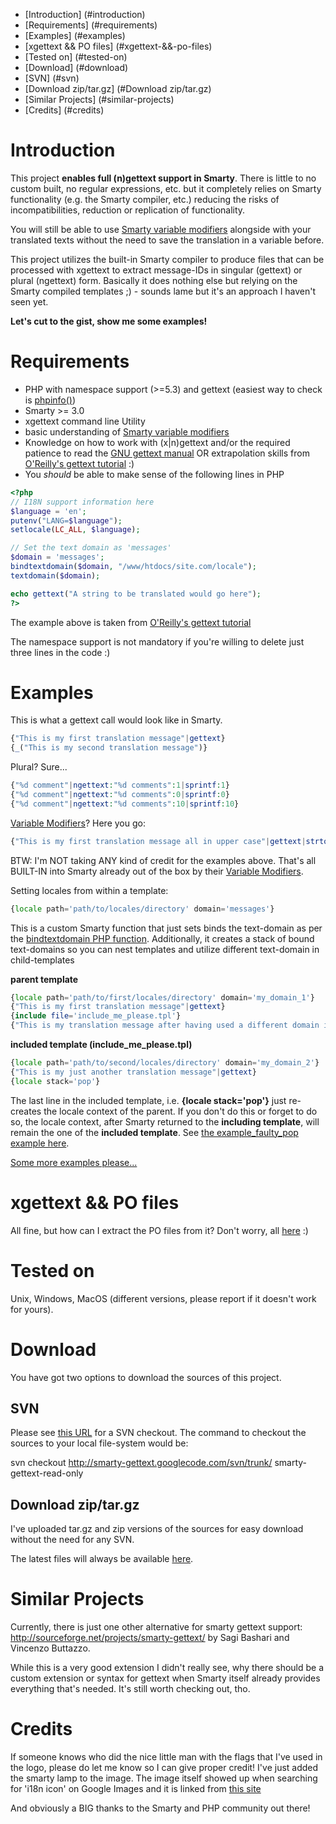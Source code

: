 * [Introduction] (#introduction)
* [Requirements] (#requirements)
* [Examples] (#examples)
* [xgettext && PO files] (#xgettext-&&-po-files)
* [Tested on] (#tested-on)
* [Download] (#download)
* [SVN] (#svn)
* [Download zip/tar.gz] (#Download zip/tar.gz)
* [Similar Projects] (#similar-projects)
* [Credits] (#credits)

# Introduction

This project **enables full (n)gettext support in Smarty**. There is little to no custom built, no regular expressions, etc. but it completely relies on Smarty functionality (e.g. the Smarty compiler, etc.) reducing the risks of incompatibilities, reduction or replication of functionality.

You will still be able to use [Smarty variable modifiers](http://www.smarty.net/docs/en/language.modifiers.tpl) alongside with your translated texts without the need to save the translation in a variable before.

This project utilizes the built-in Smarty compiler to produce files that can be processed with xgettext to extract message-IDs in singular (gettext) or plural (ngettext) form. Basically it does nothing else but relying on the Smarty compiled templates ;) - sounds lame but it's an approach I haven't seen yet.

**Let's cut to the gist, show me some examples!**

# Requirements

* PHP with namespace support (>=5.3) and gettext (easiest way to check is [phpinfo()](http://php.net/manual/en/function.phpinfo.php))
* Smarty >= 3.0
* xgettext command line Utility
* basic understanding of [Smarty variable modifiers](http://www.smarty.net/docs/en/language.modifiers.tpl)
* Knowledge on how to work with (x|n)gettext and/or the required patience to read the [GNU gettext manual](http://www.gnu.org/software/gettext/manual/gettext.html) OR extrapolation skills from [O'Reilly's gettext tutorial](http://onlamp.com/pub/a/php/2002/06/13/php.html) :)
* You *should* be able to make sense of the following lines in PHP

```php
<?php
// I18N support information here
$language = 'en';
putenv("LANG=$language"); 
setlocale(LC_ALL, $language);

// Set the text domain as 'messages'
$domain = 'messages';
bindtextdomain($domain, "/www/htdocs/site.com/locale"); 
textdomain($domain);

echo gettext("A string to be translated would go here");
?>
```

The example above is taken from [O'Reilly's gettext tutorial](http://onlamp.com/pub/a/php/2002/06/13/php.html)

The namespace support is not mandatory if you're willing to delete just three lines in the code :)

# Examples

This is what a gettext call would look like in Smarty.

```php
{"This is my first translation message"|gettext}
{_("This is my second translation message")}
```

Plural? Sure...

```php
{"%d comment"|ngettext:"%d comments":1|sprintf:1}
{"%d comment"|ngettext:"%d comments":0|sprintf:0}
{"%d comment"|ngettext:"%d comments":10|sprintf:10}
```

[Variable Modifiers](http://www.smarty.net/docs/en/language.modifiers.tpl)? Here you go:

```php
{"This is my first translation message all in upper case"|gettext|strtoupper}
```

BTW: I'm NOT taking ANY kind of credit for the examples above. That's all BUILT-IN into Smarty already out of the box by their [Variable Modifiers](http://www.smarty.net/docs/en/language.modifiers.tpl).

Setting locales from within a template:

```php
{locale path='path/to/locales/directory' domain='messages'}
```
This is a custom Smarty function that just sets binds the text-domain as per the [bindtextdomain PHP function](http://php.net/manual/en/function.bindtextdomain.php). Additionally, it creates a stack of bound text-domains so you can nest templates and utilize different text-domain in child-templates

**parent template**

```php
{locale path='path/to/first/locales/directory' domain='my_domain_1'}
{"This is my first translation message"|gettext}
{include file='include_me_please.tpl'}
{"This is my translation message after having used a different domain in the included template"|gettext}
```

**included template (include_me_please.tpl)**

```php
{locale path='path/to/second/locales/directory' domain='my_domain_2'}
{"This is my just another translation message"|gettext}
{locale stack='pop'}
```

The last line in the included template, i.e. **{locale stack='pop'}** just re-creates the locale context of the parent. If you don't do this or forget to do so, the locale context, after Smarty returned to the **including template**, will remain the one of the **included template**. See [the example_faulty_pop example here](https://code.google.com/p/smarty-gettext/wiki/SmartyTemplateExamples#example_faulty_pop.php).


[Some more examples please...](http://code.google.com/p/smarty-gettext/wiki/SmartyTemplateExamples)

# xgettext && PO files
All fine, but how can I extract the PO files from it? Don't worry, all [here](https://code.google.com/p/smarty-gettext/wiki/ExtractingPOFiles) :)

# Tested on
Unix, Windows, MacOS (different versions, please report if it doesn't work for yours).

# Download
You have got two options to download the sources of this project.

## SVN
Please see [this URL](http://code.google.com/p/smarty-gettext/source/checkout) for a SVN checkout. The command to checkout the sources to your local file-system would be:

svn checkout http://smarty-gettext.googlecode.com/svn/trunk/ smarty-gettext-read-only 

## Download zip/tar.gz
I've uploaded tar.gz and zip versions of the sources for easy download without the need for any SVN.

The latest files will always be available [here](http://code.google.com/p/smarty-gettext/downloads/list).

# Similar Projects
Currently, there is just one other alternative for smarty gettext support: http://sourceforge.net/projects/smarty-gettext/ by Sagi Bashari and Vincenzo Buttazzo.

While this is a very good extension I didn't really see, why there should be a custom extension or syntax for gettext when Smarty itself already provides everything that's needed. It's still worth checking out, tho.

# Credits
If someone knows who did the nice little man with the flags that I've used in the logo, please do let me know so I can give proper credit! I've just added the smarty lamp to the image. The image itself showed up when searching for 'i18n icon' on Google Images and it is linked from [this site](http://nuget.org/packages?q=i18N)

And obviously a BIG thanks to the Smarty and PHP community out there!
